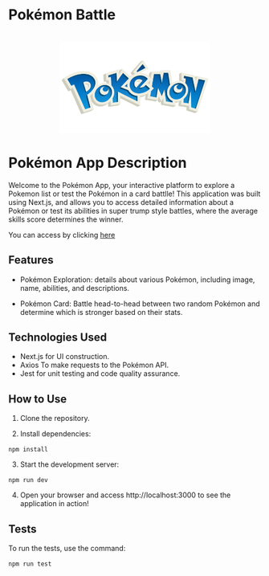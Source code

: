 # Pokémon Battle

<br />
<div align="center">
    <img src="https://raw.githubusercontent.com/danditeoa/pokemons/main/public/logopkm.png" alt="Logo do Pokémon" width="300">
</div>

# Pokémon App Description

Welcome to the Pokémon App, your interactive platform to explore a Pokemon list or test the Pokémon in a card battlle! This application was built using Next.js, and allows you to access detailed information about a Pokémon or test its abilities in super trump style battles, where the average skills score determines the winner.

You can access by clicking [here](https://pokemons-rho-one.vercel.app/)

## Features

- Pokémon Exploration: details about various Pokémon, including image, name, abilities, and descriptions.

- Pokémon Card: Battle head-to-head between two random Pokémon and determine which is stronger based on their stats.

## Technologies Used

- Next.js for UI construction.
- Axios To make requests to the Pokémon API.
- Jest for unit testing and code quality assurance.

## How to Use

1. Clone the repository.

2. Install dependencies:
```
npm install
```

3. Start the development server:
```
npm run dev
```
4. Open your browser and access http://localhost:3000 to see the application in action!

## Tests
To run the tests, use the command:
```
npm run test
```
